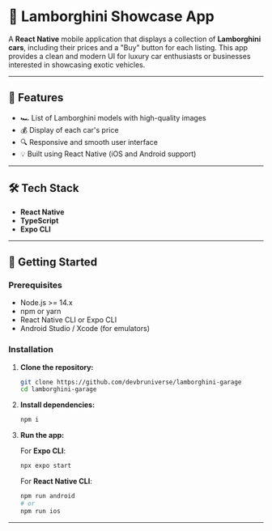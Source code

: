 # 🚗 Lamborghini Showcase App

A **React Native** mobile application that displays a collection of **Lamborghini cars**, including their prices and a "Buy" button for each listing. This app provides a clean and modern UI for luxury car enthusiasts or businesses interested in showcasing exotic vehicles.

---

## 📱 Features

- 🏎️ List of Lamborghini models with high-quality images  
- 💰 Display of each car's price  
- 🔍 Responsive and smooth user interface  
- 💡 Built using React Native (iOS and Android support)

---

## 🛠️ Tech Stack

- **React Native**  
- **TypeScript**  
- **Expo CLI**  

---

## 🚀 Getting Started

### Prerequisites

- Node.js >= 14.x  
- npm or yarn  
- React Native CLI or Expo CLI  
- Android Studio / Xcode (for emulators)

### Installation

1. **Clone the repository:**

   ```bash
   git clone https://github.com/devbruniverse/lamborghini-garage
   cd lamborghini-garage
   ```

2. **Install dependencies:**

   ```bash
   npm i
   ```

3. **Run the app:**

   For **Expo CLI**:

   ```bash
   npx expo start
   ```

   For **React Native CLI**:

   ```bash
   npm run android
   # or
   npm run ios
   ```

---

